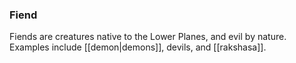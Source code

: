 ### Fiend

Fiends are creatures native to the Lower Planes, and evil by nature. Examples include [[demon|demons]], devils, and [[rakshasa]].